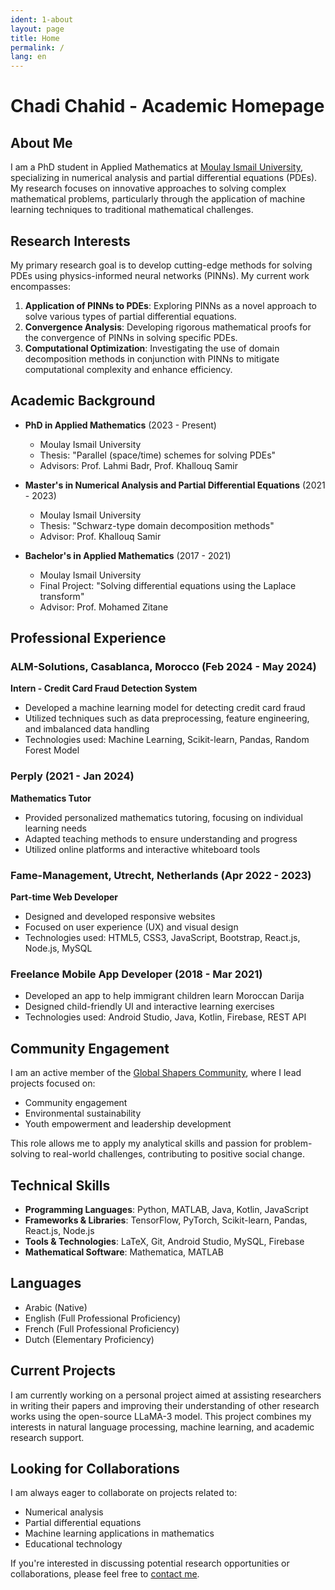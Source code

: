 ```yaml
---
ident: 1-about
layout: page
title: Home
permalink: /
lang: en
---
```


# Chadi Chahid - Academic Homepage

## About Me

I am a PhD student in Applied Mathematics at [Moulay Ismail University](http://www.umi.ac.ma/en/), specializing in numerical analysis and partial differential equations (PDEs). My research focuses on innovative approaches to solving complex mathematical problems, particularly through the application of machine learning techniques to traditional mathematical challenges.

## Research Interests

My primary research goal is to develop cutting-edge methods for solving PDEs using physics-informed neural networks (PINNs). My current work encompasses:

1. **Application of PINNs to PDEs**: Exploring PINNs as a novel approach to solve various types of partial differential equations.
2. **Convergence Analysis**: Developing rigorous mathematical proofs for the convergence of PINNs in solving specific PDEs.
3. **Computational Optimization**: Investigating the use of domain decomposition methods in conjunction with PINNs to mitigate computational complexity and enhance efficiency.

## Academic Background

- **PhD in Applied Mathematics** (2023 - Present)
  - Moulay Ismail University
  - Thesis: "Parallel (space/time) schemes for solving PDEs"
  - Advisors: Prof. Lahmi Badr, Prof. Khallouq Samir

- **Master's in Numerical Analysis and Partial Differential Equations** (2021 - 2023)
  - Moulay Ismail University
  - Thesis: "Schwarz-type domain decomposition methods"
  - Advisor: Prof. Khallouq Samir

- **Bachelor's in Applied Mathematics** (2017 - 2021)
  - Moulay Ismail University
  - Final Project: "Solving differential equations using the Laplace transform"
  - Advisor: Prof. Mohamed Zitane

## Professional Experience

### ALM-Solutions, Casablanca, Morocco (Feb 2024 - May 2024)
**Intern - Credit Card Fraud Detection System**
- Developed a machine learning model for detecting credit card fraud
- Utilized techniques such as data preprocessing, feature engineering, and imbalanced data handling
- Technologies used: Machine Learning, Scikit-learn, Pandas, Random Forest Model

### Perply (2021 - Jan 2024)
**Mathematics Tutor**
- Provided personalized mathematics tutoring, focusing on individual learning needs
- Adapted teaching methods to ensure understanding and progress
- Utilized online platforms and interactive whiteboard tools

### Fame-Management, Utrecht, Netherlands (Apr 2022 - 2023)
**Part-time Web Developer**
- Designed and developed responsive websites
- Focused on user experience (UX) and visual design
- Technologies used: HTML5, CSS3, JavaScript, Bootstrap, React.js, Node.js, MySQL

### Freelance Mobile App Developer (2018 - Mar 2021)
- Developed an app to help immigrant children learn Moroccan Darija
- Designed child-friendly UI and interactive learning exercises
- Technologies used: Android Studio, Java, Kotlin, Firebase, REST API

## Community Engagement

I am an active member of the [Global Shapers Community](https://www.globalshapers.org/), where I lead projects focused on:
- Community engagement
- Environmental sustainability
- Youth empowerment and leadership development

This role allows me to apply my analytical skills and passion for problem-solving to real-world challenges, contributing to positive social change.

## Technical Skills

- **Programming Languages**: Python, MATLAB, Java, Kotlin, JavaScript
- **Frameworks & Libraries**: TensorFlow, PyTorch, Scikit-learn, Pandas, React.js, Node.js
- **Tools & Technologies**: LaTeX, Git, Android Studio, MySQL, Firebase
- **Mathematical Software**: Mathematica, MATLAB

## Languages

- Arabic (Native)
- English (Full Professional Proficiency)
- French (Full Professional Proficiency)
- Dutch (Elementary Proficiency)

## Current Projects

I am currently working on a personal project aimed at assisting researchers in writing their papers and improving their understanding of other research works using the open-source LLaMA-3 model. This project combines my interests in natural language processing, machine learning, and academic research support.

## Looking for Collaborations

I am always eager to collaborate on projects related to:
- Numerical analysis
- Partial differential equations
- Machine learning applications in mathematics
- Educational technology

If you're interested in discussing potential research opportunities or collaborations, please feel free to [contact me](mailto:ch.chahid@edu.umi.ac.ma).


